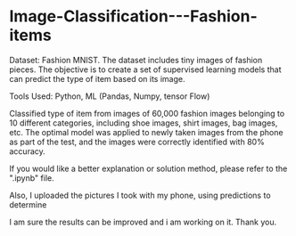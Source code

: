 # Image-Classification---Fashion-items
Dataset: Fashion MNIST. The dataset includes tiny images of fashion pieces. The objective is to create a set of supervised learning models that can predict the type of item based on its image.

Tools Used: Python, ML (Pandas, Numpy, tensor Flow) 

Classified type of item from images of 60,000 fashion images belonging to 10 different categories, including shoe images, shirt images, bag images, etc. The optimal model was applied to newly taken images from the phone as part of the test, and the images were correctly identified with 80% accuracy.

If you would like a better explanation or solution method, please refer to the ".ipynb" file.

Also, I uploaded the pictures I took with my phone, using predictions to determine

I am sure the results can be improved and i am working on it. Thank you.
